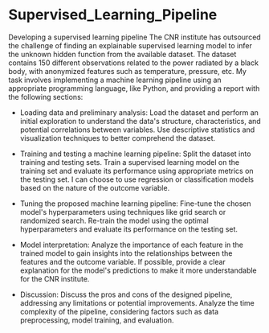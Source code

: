 # Supervised_Learning_Pipeline
Developing a supervised learning pipeline
The CNR institute has outsourced the challenge of finding an explainable supervised learning model to infer the unknown hidden function from the available dataset. The dataset contains 150 different observations related to the power radiated by a black body, with anonymized features such as temperature, pressure, etc. My task involves implementing a machine learning pipeline using an appropriate programming language, like Python, and providing a report with the following sections:

* Loading data and preliminary analysis: Load the dataset and perform an initial exploration to understand the data's structure, characteristics, and potential correlations between variables. Use descriptive statistics and visualization techniques to better comprehend the dataset.

* Training and testing a machine learning pipeline: Split the dataset into training and testing sets. Train a supervised learning model on the training set and evaluate its performance using appropriate metrics on the testing set. I can choose to use regression or classification models based on the nature of the outcome variable.

* Tuning the proposed machine learning pipeline: Fine-tune the chosen model's hyperparameters using techniques like grid search or randomized search. Re-train the model using the optimal hyperparameters and evaluate its performance on the testing set.

* Model interpretation: Analyze the importance of each feature in the trained model to gain insights into the relationships between the features and the outcome variable. If possible, provide a clear explanation for the model's predictions to make it more understandable for the CNR institute.

* Discussion: Discuss the pros and cons of the designed pipeline, addressing any limitations or potential improvements. Analyze the time complexity of the pipeline, considering factors such as data preprocessing, model training, and evaluation.

